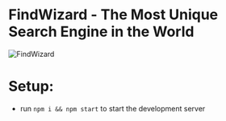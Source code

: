 # FindWizard - The Most Unique Search Engine in the World

![FindWizard](https://i.ibb.co/yQdYhtq/image.png)

# Setup:
- run ```npm i && npm start``` to start the development server

